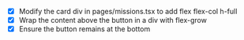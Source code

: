 - [x] Modify the card div in pages/missions.tsx to add flex flex-col h-full
- [x] Wrap the content above the button in a div with flex-grow
- [x] Ensure the button remains at the bottom
